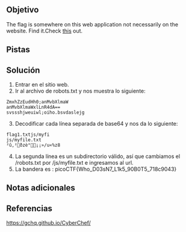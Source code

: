 ## Objetivo
The flag is somewhere on this web application not necessarily on the website. Find it.Check [this](http://saturn.picoctf.net:56615/) out.

## Pistas
## Solución
1. Entrar en el sitio web.
2. Ir al archivo de robots.txt y nos muestra lo siguiente:
```
ZmxhZzEudHh0;anMvbXlmaW
anMvbXlmaWxlLnR4dA==
svssshjweuiwl;oiho.bsvdaslejg
```
3. Decodificar cada línea separada de base64 y nos da lo siguiente:
```
flag1.txtjs/myfi
js/myfile.txt
²û,²ðzè°¡¡»/u«%z8
```
4. La segunda línea es un subdirectorio válido, así que cambiamos el /robots.txt por /js/myfile.txt e ingresamos al url.
6. La bandera es :
picoCTF{Who_D03sN7_L1k5_90B0T5_718c9043}
## Notas adicionales
## Referencias
https://gchq.github.io/CyberChef/